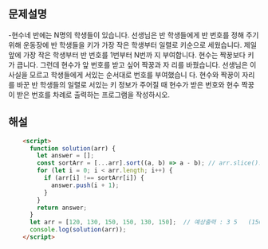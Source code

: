 ## 문제설명
-현수네 반에는 N명의 학생들이 있습니다.
선생님은 반 학생들에게 반 번호를 정해 주기 위해 운동장에 반 학생들을 키가 가장 작은 학생부터 일렬로 키순으로 세웠습니다. 제일 앞에 가장 작은 학생부터 반 번호를 1번부터 N번까 지 부여합니다. 현수는 짝꿍보다 키가 큽니다. 그런데 현수가 앞 번호를 받고 싶어 짝꿍과 자 리를 바꿨습니다. 선생님은 이 사실을 모르고 학생들에게 서있는 순서대로 번호를 부여했습니 다.
현수와 짝꿍이 자리를 바꾼 반 학생들의 일렬로 서있는 키 정보가 주어질 때 현수가 받은 번호와 현수 짝꿍이 받은 번호를 차례로 출력하는 프로그램을 작성하시오.



## 해설
```html
    <script>
      function solution(arr) {
        let answer = [];
        const sortArr = [...arr].sort((a, b) => a - b); // arr.slice().sort((a,b) => a-b); 와 동일.
        for (let i = 0; i < arr.length; i++) {
          if (arr[i] !== sortArr[i]) {
            answer.push(i + 1);
          }
        }
        return answer;
      }
      let arr = [120, 130, 150, 150, 130, 150];  // 예상출력 : 3 5   (150이 현수고, 130이 현수 짝꿍입니다.)
      console.log(solution(arr));
    </script>
 ```
 
 
